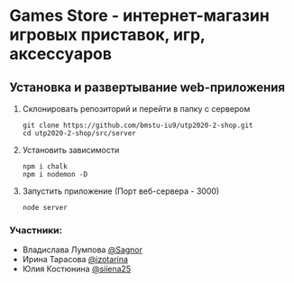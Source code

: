 # Games Store - интернет-магазин игровых приставок, игр, аксессуаров

## Установка и развертывание web-приложения

1. Склонировать репозиторий и перейти в папку с сервером

    ```
    git clone https://github.com/bmstu-iu9/utp2020-2-shop.git
    cd utp2020-2-shop/src/server
    ```

2. Установить зависимости

    ```
    npm i chalk
    npm i nodemon -D
    ```

3. Запустить приложение (Порт веб-сервера - 3000)

    ```
    node server
    ```



### Участники:
- Владислава Лумпова [@Sagnor](https://github.com/Sagnor)
- Ирина Тарасова [@izotarina](https://github.com/izotarina)
- Юлия Костюнина [@siiena25](https://github.com/siiena25)

